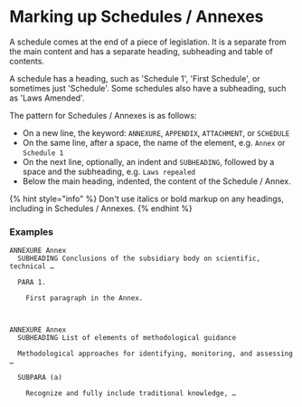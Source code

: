 # Marking up Schedules / Annexes

A schedule comes at the end of a piece of legislation. It is a separate from the main content and has a separate heading, subheading and table of contents.

A schedule has a heading, such as 'Schedule 1', 'First Schedule', or sometimes just 'Schedule'. Some schedules also have a subheading, such as 'Laws Amended'.

The pattern for Schedules / Annexes is as follows:

* On a new line, the keyword: `ANNEXURE`, `APPENDIX`, `ATTACHMENT`, or `SCHEDULE`
* On the same line, after a space, the name of the element, e.g. `Annex` or `Schedule 1`
* On the next line, optionally, an indent and `SUBHEADING`, followed by a space and the subheading, e.g. `Laws repealed`
* Below the main heading, indented, the content of the Schedule / Annex.

{% hint style="info" %}
Don't use italics or bold markup on any headings, including in Schedules / Annexes.
{% endhint %}

### Examples

```
ANNEXURE Annex
  SUBHEADING Conclusions of the subsidiary body on scientific, technical …

  PARA 1.
  
    First paragraph in the Annex.

  
```

```
ANNEXURE Annex
  SUBHEADING List of elements of methodological guidance
  
  Methodological approaches for identifying, monitoring, and assessing …

  SUBPARA (a)
  
    Recognize and fully include traditional knowledge, …


```
